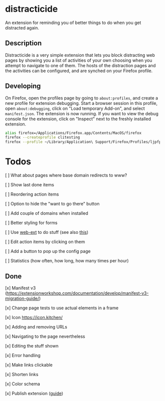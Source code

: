 # distracticide

An extension for reminding you of better things to do when you get distracted again.

## Description

Distracticide is a very simple extension that lets you block distracting web
pages by showing you a list of activities of your own choosing when you attempt
to navigate to one of them. The hosts of the distraction pages and the
activities can be configured, and are synched on your Firefox profile.

## Developing

On Firefox, open the profiles page by going to `about:profiles`, and create a
new profile for extension debugging. Start a browser session in this profile,
open `about:debugging`, click on "Load temporary Add-on", and select
`manifest.json`. The extension is now running. If you want to view the debug
console for the extension, click on "Inspect" next to the freshly installed
extension.

```bash
alias firefox=/Applications/Firefox.app/Contents/MacOS/firefox
firefox --createprofile clitesting
firefox --profile ~/Library/Application\ Support/Firefox/Profiles/ljpfprq0.clitesting
```

# Todos

[ ] What about pages where base domain redirects to www?

[ ] Show last done items

[ ] Reordering action items

[ ] Option to hide the "want to go there" button

[ ] Add couple of domains when installed

[ ] Better styling for forms

[ ] Use [web-ext](https://github.com/mozilla/web-ext) to do stuff (see also [this](https://extensionworkshop.com/documentation/develop/getting-started-with-web-ext/))

[ ] Edit action items by clicking on them

[ ] Add a button to pop up the config page

[ ] Statistics (how often, how long, how many times per hour)

## Done

[x] Manifest v3 (https://extensionworkshop.com/documentation/develop/manifest-v3-migration-guide/)

[x] Change page tests to use actual elements in a frame

[x] Icon https://icon.kitchen/

[x] Adding and removing URLs

[x] Navigating to the page nevertheless

[x] Editing the stuff shown

[x] Error handling

[x] Make links clickable

[x] Shorten links

[x] Color schema

[x] Publish extension ([guide](https://extensionworkshop.com/documentation/publish/))
